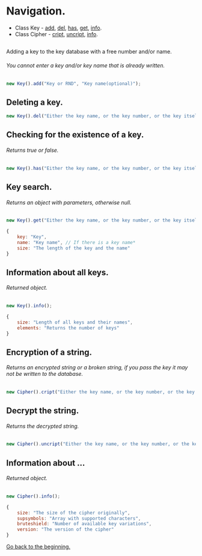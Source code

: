 <a name="Start"></a> 
# Navigation.
- Class Key - [add](#Add), [del](#Del), [has](#Has), [get](#Get), [info](#Info).
- Class Cipher - [cript](#Cript), [uncript](#Uncript), [info](#CipherInfo).

<a name="Add"></a> 
## 
Adding a key to the key database with a free number and/or name.
###### You cannot enter a key and/or key name that is already written.
```JavaScript
new Key().add("Key or RND", "Key name(optional)");
```
<a name="Del"></a> 
## Deleting a key.
```JavaScript
new Key().del("Either the key name, or the key number, or the key itself.");
```
<a name="Has"></a> 
## Checking for the existence of a key.
###### Returns true or false.
```JavaScript
new Key().has("Either the key name, or the key number, or the key itself.");
```
<a name="Get"></a> 
## Key search.
###### Returns an object with parameters, otherwise null.
```JavaScript
new Key().get("Either the key name, or the key number, or the key itself.");
```
```JavaScript
{
    key: "Key",
    name: "Key name", // If there is a key name*
    size: "The length of the key and the name"
}
```
<a name="Info"></a> 
## Information about all keys.
###### Returned object.
```JavaScript
new Key().info();
```
```JavaScript
{
    size: "Length of all keys and their names",
    elements: "Returns the number of keys"
}
```
<a name="Cript"></a> 
## Encryption of a string.
###### Returns an encrypted string or a broken string, if you pass the key it may not be written to the database.
```JavaScript
new Cipher().cript("Either the key name, or the key number, or the key itself.", "String");
```
<a name="Uncript"></a> 
## Decrypt the string.
###### Returns the decrypted string.
```JavaScript
new Cipher().uncript("Either the key name, or the key number, or the key itself.", "String");
```
<a name="CipherInfo"></a> 
## Information about ...
###### Returned object.
```JavaScript
new Cipher().info();
```
```JavaScript
{
    size: "The size of the cipher originally",
    supsymbols: "Array with supported characters",
    bruteshield: "Number of available key variations",
    version: "The version of the cipher"
}
```
[Go back to the beginning.](#Start)  
